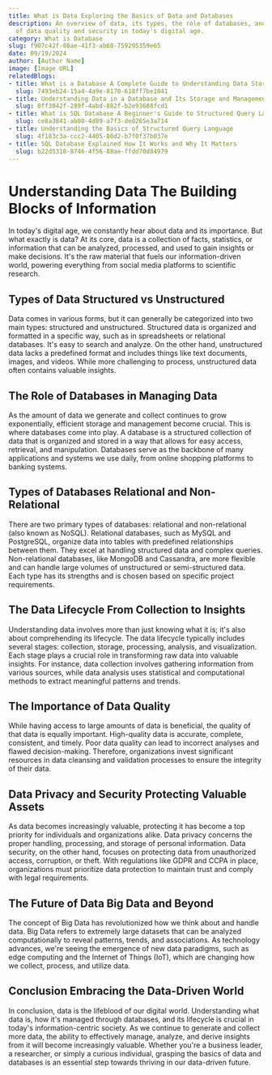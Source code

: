 ```yaml
---
title: What is Data Exploring the Basics of Data and Databases
description: An overview of data, its types, the role of databases, and the importance
  of data quality and security in today's digital age.
category: What is Database
slug: f907c42f-08ae-41f3-ab68-759295359e65
date: 09/19/2024
author: [Author Name]
image: [Image URL]
relatedBlogs:
- title: What is a Database A Complete Guide to Understanding Data Storage
  slug: 7493eb24-15a4-4a9e-8170-618ff7be1041
- title: Understanding Data in a Database and Its Storage and Management
  slug: 0ff3042f-289f-4abd-882f-b2e93688fcd1
- title: What is SQL Database A Beginner's Guide to Structured Query Language
  slug: ce8a3841-ab80-4d89-a7f3-de0265e3a714
- title: Understanding the Basics of Structured Query Language
  slug: 4f183c3a-ccc2-4405-80d2-b7f0f37b037e
- title: SQL Database Explained How It Works and Why It Matters
  slug: b22d5318-8746-4f56-88ae-ffdd70d84979
---
```


# Understanding Data The Building Blocks of Information

In today's digital age, we constantly hear about data and its importance. But what exactly is data? At its core, data is a collection of facts, statistics, or information that can be analyzed, processed, and used to gain insights or make decisions. It's the raw material that fuels our information-driven world, powering everything from social media platforms to scientific research.

## Types of Data Structured vs Unstructured

Data comes in various forms, but it can generally be categorized into two main types: structured and unstructured. Structured data is organized and formatted in a specific way, such as in spreadsheets or relational databases. It's easy to search and analyze. On the other hand, unstructured data lacks a predefined format and includes things like text documents, images, and videos. While more challenging to process, unstructured data often contains valuable insights.

## The Role of Databases in Managing Data

As the amount of data we generate and collect continues to grow exponentially, efficient storage and management become crucial. This is where databases come into play. A database is a structured collection of data that is organized and stored in a way that allows for easy access, retrieval, and manipulation. Databases serve as the backbone of many applications and systems we use daily, from online shopping platforms to banking systems.

## Types of Databases Relational and Non-Relational

There are two primary types of databases: relational and non-relational (also known as NoSQL). Relational databases, such as MySQL and PostgreSQL, organize data into tables with predefined relationships between them. They excel at handling structured data and complex queries. Non-relational databases, like MongoDB and Cassandra, are more flexible and can handle large volumes of unstructured or semi-structured data. Each type has its strengths and is chosen based on specific project requirements.

## The Data Lifecycle From Collection to Insights

Understanding data involves more than just knowing what it is; it's also about comprehending its lifecycle. The data lifecycle typically includes several stages: collection, storage, processing, analysis, and visualization. Each stage plays a crucial role in transforming raw data into valuable insights. For instance, data collection involves gathering information from various sources, while data analysis uses statistical and computational methods to extract meaningful patterns and trends.

## The Importance of Data Quality

While having access to large amounts of data is beneficial, the quality of that data is equally important. High-quality data is accurate, complete, consistent, and timely. Poor data quality can lead to incorrect analyses and flawed decision-making. Therefore, organizations invest significant resources in data cleansing and validation processes to ensure the integrity of their data.

## Data Privacy and Security Protecting Valuable Assets

As data becomes increasingly valuable, protecting it has become a top priority for individuals and organizations alike. Data privacy concerns the proper handling, processing, and storage of personal information. Data security, on the other hand, focuses on protecting data from unauthorized access, corruption, or theft. With regulations like GDPR and CCPA in place, organizations must prioritize data protection to maintain trust and comply with legal requirements.

## The Future of Data Big Data and Beyond

The concept of Big Data has revolutionized how we think about and handle data. Big Data refers to extremely large datasets that can be analyzed computationally to reveal patterns, trends, and associations. As technology advances, we're seeing the emergence of new data paradigms, such as edge computing and the Internet of Things (IoT), which are changing how we collect, process, and utilize data.

## Conclusion Embracing the Data-Driven World

In conclusion, data is the lifeblood of our digital world. Understanding what data is, how it's managed through databases, and its lifecycle is crucial in today's information-centric society. As we continue to generate and collect more data, the ability to effectively manage, analyze, and derive insights from it will become increasingly valuable. Whether you're a business leader, a researcher, or simply a curious individual, grasping the basics of data and databases is an essential step towards thriving in our data-driven future.